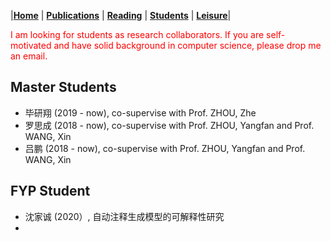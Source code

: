 |[<b>Home</b>](https://hxuhack.github.io/) | [<b>Publications</b>](../publication/list) | [<b>Reading</b>](../reading/list) | [<b>Students</b>](../students/list) | [<b>Leisure</b>](../leisure/list)|

<span style="color: red"> I am looking for students as research collaborators. If you are self-motivated and have solid background in computer science, please drop me an email. </span>

## Master Students
- 毕研翔 (2019 - now), co-supervise with Prof. ZHOU, Zhe
- 罗思成 (2018 - now), co-supervise with Prof. ZHOU, Yangfan and Prof. WANG, Xin
- 吕鹏 (2018 - now), co-supervise with Prof. ZHOU, Yangfan and Prof. WANG, Xin

## FYP Student 
 - 沈家诚 (2020）, 自动注释生成模型的可解释性研究
 -
